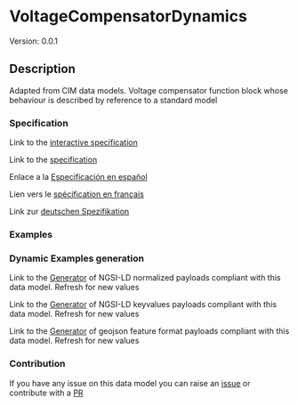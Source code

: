 # VoltageCompensatorDynamics
Version: 0.0.1

## Description 

Adapted from CIM data models. Voltage compensator function block whose behaviour is described by reference to a standard model
### Specification

Link to the [interactive specification](https://swagger.lab.fiware.org/?url=https://raw.githubusercontent.com/smart-data-models/dataModel.EnergyCIM/master/VoltageCompensatorDynamics/swagger.yaml)

Link to the [specification](https://github.com/smart-data-models/dataModel.EnergyCIM/blob/master/VoltageCompensatorDynamics/doc/spec.md)

Enlace a la [Especificación en español](https://github.com/smart-data-models/dataModel.EnergyCIM/blob/master/VoltageCompensatorDynamics/doc/spec_ES.md)

Lien vers le [spécification en français](https://github.com/smart-data-models/dataModel.EnergyCIM/blob/master/VoltageCompensatorDynamics/doc/spec_FR.md)

Link zur [deutschen Spezifikation](https://github.com/smart-data-models/dataModel.EnergyCIM/blob/master/VoltageCompensatorDynamics/doc/spec_DE.md)
### Examples
### Dynamic Examples generation

Link to the [Generator](https://smartdatamodels.org/extra/ngsi-ld_generator.php?schemaUrl=https://raw.githubusercontent.com/smart-data-models/dataModel.EnergyCIM/master/VoltageCompensatorDynamics/schema.json&email=info@smartdatamodels.org) of NGSI-LD normalized payloads compliant with this data model. Refresh for new values

Link to the [Generator](https://smartdatamodels.org/extra/ngsi-ld_generator_keyvalues.php?schemaUrl=https://raw.githubusercontent.com/smart-data-models/dataModel.EnergyCIM/master/VoltageCompensatorDynamics/schema.json&email=info@smartdatamodels.org) of NGSI-LD keyvalues payloads compliant with this data model. Refresh for new values

Link to the [Generator](https://smartdatamodels.org/extra/geojson_features_generator_v1.0.php?schemaUrl=https://raw.githubusercontent.com/smart-data-models/dataModel.EnergyCIM/master/VoltageCompensatorDynamics/schema.json&email=info@smartdatamodels.org) of geojson feature format payloads compliant with this data model. Refresh for new values
### Contribution

 If you have any issue on this data model you can raise an [issue](https://github.com/smart-data-models/dataModel.EnergyCIM/issues)  or contribute with a [PR](https://github.com/smart-data-models/dataModel.EnergyCIM/pulls)